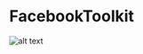 # FacebookToolkit

![alt text](https://raw.githubusercontent.com/warifp/FacebookToolkit/master/images/version/1.3.png)
